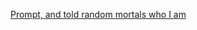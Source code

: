 [Prompt, and told random mortals who I am](https://www.reddit.com/r/GodhoodWB/comments/fpv868/endless_pantheon_turn_2/flt5by6?utm_source=share&utm_medium=web2x)